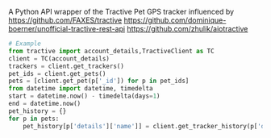 A Python API wrapper of the Tractive Pet GPS tracker influenced by 
https://github.com/FAXES/tractive
https://github.com/dominique-boerner/unofficial-tractive-rest-api
https://github.com/zhulik/aiotractive

```python
# Example
from tractive import account_details,TractiveClient as TC
client = TC(account_details)
trackers = client.get_trackers()
pet_ids = client.get_pets()
pets = [client.get_pet(p['_id']) for p in pet_ids]
from datetime import datetime, timedelta
start = datetime.now() - timedelta(days=1)
end = datetime.now()
pet_history = {}
for p in pets:
    pet_history[p['details']['name']] = client.get_tracker_history(p['device_id'],start,end)
```
